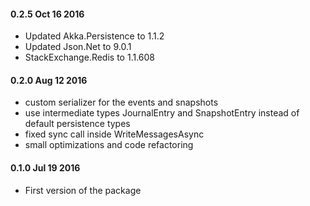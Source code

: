 #### 0.2.5 Oct 16 2016 ####
- Updated Akka.Persistence to 1.1.2
- Updated Json.Net to 9.0.1
- StackExchange.Redis to 1.1.608

#### 0.2.0 Aug 12 2016 ####
- custom serializer for the events and snapshots
- use intermediate types JournalEntry and SnapshotEntry instead of default persistence types
- fixed sync call inside WriteMessagesAsync
- small optimizations and code refactoring

#### 0.1.0 Jul 19 2016 ####
- First version of the package
